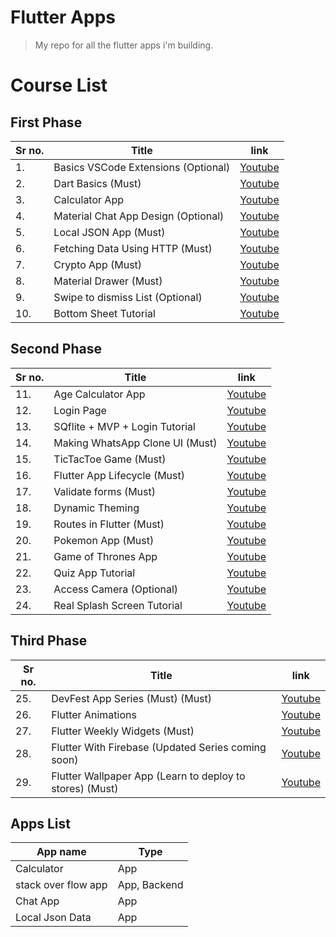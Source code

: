 # Flutter Apps
> My repo for all the flutter apps i'm building.

# Course List
## First Phase
| Sr no. | Title | link |
| ----- | ----- | ----- |
| 1. | Basics VSCode Extensions (Optional) | [Youtube](https://youtu.be/Nl2kmAbC0bg) |
| 2. | Dart Basics (Must) | [Youtube](https://youtu.be/0CTj3x6jgeY) |
| 3. | Calculator App | [Youtube](https://youtu.be/Ss1HkZ3LnRY) |
| 4. | Material Chat App Design (Optional) | [Youtube](https://youtu.be/Yd-bgqe3DxA) |
| 5. | Local JSON App (Must) | [Youtube](https://youtu.be/bTwTKwK3hGc) |
| 6. | Fetching Data Using HTTP (Must) | [Youtube](https://youtu.be/aIJU68Phi1w) |
| 7. | Crypto App (Must) | [Youtube](https://youtu.be/cPlaYS4eqe4) |
| 8. | Material Drawer (Must) | [Youtube](https://youtu.be/JWuXj0BY_s4) |
| 9. | Swipe to dismiss List (Optional) | [Youtube](https://youtu.be/AzOONgeCVKg) |
| 10. | Bottom Sheet Tutorial | [Youtube](https://youtu.be/KpR5fQx_V2c) |

## Second Phase
| Sr no. | Title | link |
| ----- | ----- | ----- |
| 11. | Age Calculator App |  [Youtube](https://youtu.be/6y9Ce76amjY) |
| 12. | Login Page |  [Youtube](https://youtu.be/iYH2jzUM1Nc) |
| 13. | SQflite + MVP + Login Tutorial |  [Youtube](https://youtu.be/Yzfxqd9-6QY) |
| 14. | Making WhatsApp Clone UI (Must) |  [Youtube](https://youtu.be/2Tyrofn6zPg) |
| 15. | TicTacToe Game (Must) |  [Youtube](https://youtu.be/u1KD6Kz0PIQ) |
| 16. | Flutter App Lifecycle (Must) |  [Youtube](https://youtu.be/f9m_Wc4K5v0) |
| 17. | Validate forms (Must) |  [Youtube](https://youtu.be/RlBfFswZ94U) |
| 18. | Dynamic Theming |  [Youtube](https://youtu.be/XdUMp9k5JCI) |
| 19. | Routes in Flutter (Must) |  [Youtube](https://youtu.be/vyXWqOmkxe8) |
| 20. | Pokemon App (Must) |  [Youtube](https://youtu.be/yeXJqZCiwTQ) |
| 21. | Game of Thrones App |  [Youtube](https://youtu.be/C0iGyCNoA5U) |
| 22. | Quiz App Tutorial |  [Youtube](https://youtu.be/02sRV-eGGo0) |
| 23. | Access Camera (Optional) |  [Youtube](https://youtu.be/ZkpHzbOm-s0) |
| 24. | Real Splash Screen Tutorial |  [Youtube](https://youtu.be/BjV4RMkVY6w) |

## Third Phase
| Sr no. | Title | link |
| ----- | ----- | ----- |
| 25. | DevFest App Series (Must) (Must) | [Youtube](https://www.youtube.com/playlist?list=PLR2qQy0Zxs_Vju3tKnYgzbAhywHHPuDjQ) |
| 26. | Flutter Animations | [Youtube](https://www.youtube.com/playlist?list=PLR2qQy0Zxs_XxsqomPw6ka7F0Q76FQnWx) |
| 27. | Flutter Weekly Widgets (Must) | [Youtube](https://www.youtube.com/playlist?list=PLR2qQy0Zxs_Wot7YfLeeKdMlJ9838C_w0) |
| 28. | Flutter With Firebase (Updated Series coming soon) | [Youtube](https://www.youtube.com/playlist?list=PLR2qQy0Zxs_VVyTb04FzZ2_lnhSB4rAI-) |
| 29. | Flutter Wallpaper App (Learn to deploy to stores) (Must) | [Youtube](https://www.youtube.com/playlist?list=PLR2qQy0Zxs_VlZtvRBWqOyP0VYHrP4_8n) |

## Apps List
| App name | Type |
| --- | --- |
| Calculator | App |
| stack over flow app | App, Backend|
| Chat App | App |
| Local Json Data | App |

